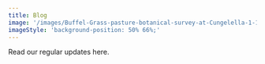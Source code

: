```yaml
---
title: Blog
image: '/images/Buffel-Grass-pasture-botanical-survey-at-Cungelella-1-1.jpg'
imageStyle: 'background-position: 50% 66%;'
---
```


Read our regular updates here.
